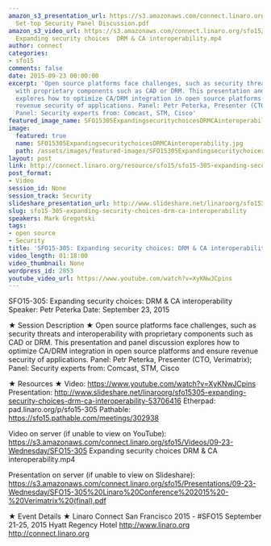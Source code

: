 ```yaml
---
amazon_s3_presentation_url: https://s3.amazonaws.com/connect.linaro.org/sfo15/Presentations/09-23-Wednesday/SFO15-309-
  Set-top Security Panel Discussion.pdf
amazon_s3_video_url: https://s3.amazonaws.com/connect.linaro.org/sfo15/Videos/09-23-Wednesday/SFO15-305
  Expanding security choices  DRM & CA interoperability.mp4
author: connect
categories:
- sfo15
comments: false
date: 2015-09-23 00:00:00
excerpt: 'Open source platforms face challenges, such as security threats and interoperability
  with proprietary components such as CAD or DRM. This presentation and panel discussion
  explores how to optimize CA/DRM integration in open source platforms and ensure
  revenue security of applications. Panel: Petr Peterka, Presenter (CTO, Verimatrix);
  Panel: Security experts from: Comcast, STM, Cisco'
featured_image_name: SFO15305ExpandingsecuritychoicesDRMCAinteroperability.jpg
image:
  featured: true
  name: SFO15305ExpandingsecuritychoicesDRMCAinteroperability.jpg
  path: /assets/images/featured-images/SFO15305ExpandingsecuritychoicesDRMCAinteroperability.jpg
layout: post
link: http://connect.linaro.org/resource/sfo15/sfo15-305-expanding-security-choices-drm-ca-interoperability/
post_format:
- Video
session_id: None
session_track: Security
slideshare_presentation_url: http://www.slideshare.net/linaroorg/sfo15309-expanding-security-choices-panel-drm-and-ca-interoperability
slug: sfo15-305-expanding-security-choices-drm-ca-interoperability
speakers: Mark Gregotski
tags:
- open source
- Security
title: 'SFO15-305: Expanding security choices: DRM & CA interoperability'
video_length: 01:18:00
video_thumbnail: None
wordpress_id: 2853
youtube_video_url: https://www.youtube.com/watch?v=XyKNwJCpins
---
```


SFO15-305: Expanding security choices: DRM & CA interoperability
Speaker: Petr Peterka
Date: September 23, 2015

★ Session Description ★
Open source platforms face challenges, such as security threats and interoperability with proprietary components such as CAD or DRM. This presentation and panel discussion explores how to optimize CA/DRM integration in open source platforms and ensure revenue security of applications. Panel: Petr Peterka, Presenter (CTO, Verimatrix); Panel: Security experts from: Comcast, STM, Cisco

★ Resources ★ 
Video: https://www.youtube.com/watch?v=XyKNwJCpins
Presentation: http://www.slideshare.net/linaroorg/sfo15305-expanding-security-choices-drm-ca-interoperability-53706416
Etherpad: pad.linaro.org/p/sfo15-305
Pathable: https://sfo15.pathable.com/meetings/302938

Video on server (if unable to view on YouTube):
https://s3.amazonaws.com/connect.linaro.org/sfo15/Videos/09-23-Wednesday/SFO15-305 Expanding security choices DRM & CA interoperability.mp4

Presentation on server (if unable to view on Slideshare): https://s3.amazonaws.com/connect.linaro.org/sfo15/Presentations/09-23-Wednesday/SFO15-305%20Linaro%20Conference%202015%20-%20Verimatrix%20(final).pdf

★ Event Details ★ 
Linaro Connect San Francisco 2015 - #SFO15 
September 21-25, 2015 
Hyatt Regency Hotel 
http://www.linaro.org
http://connect.linaro.org